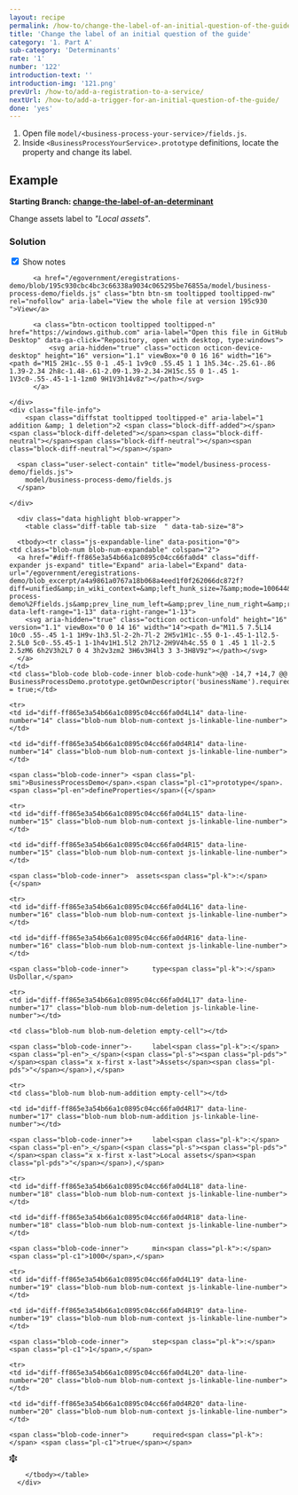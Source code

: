 ```yaml
---
layout: recipe
permalink: /how-to/change-the-label-of-an-initial-question-of-the-guide/
title: 'Change the label of an initial question of the guide'
category: '1. Part A'
sub-category: 'Determinants'
rate: '1'
number: '122'
introduction-text: ''
introduction-img: '121.png'
prevUrl: /how-to/add-a-registration-to-a-service/
nextUrl: /how-to/add-a-trigger-for-an-initial-question-of-the-guide/
done: 'yes'
---
```


1. Open file `model/<business-process-your-service>/fields.js`.
2. Inside `<BusinessProcessYourService>.prototype` definitions, locate the property and change its label.

## Example

**Starting Branch: [change-the-label-of-an-determinant](https://github.com/egovernment/eregistrations-demo/tree/change-the-label-of-an-determinant)**

Change assets label to *"Local assets"*.

### Solution
<div id="files" class="diff-view " onclick="window.open('https://github.com/egovernment/eregistrations-demo/compare/change-the-label-of-an-determinant...change-the-label-of-an-determinant-solution#files')">

<a name="diff-ff865e3a54b66a1c0895c04cc66fa0d4"></a>
<div id="diff-0" class="file js-details-container




             show-inline-notes
           ">
  <div class="file-header" data-path="model/business-process-demo/fields.js">
    <div class="file-actions">
        <span class="show-file-notes">
          <label>
            <input checked="checked" class="js-toggle-file-notes" type="checkbox">
            Show notes
          </label>
        </span>

          <a href="/egovernment/eregistrations-demo/blob/195c930cbc4bc3c66338a9034c065295be76855a/model/business-process-demo/fields.js" class="btn btn-sm tooltipped tooltipped-nw" rel="nofollow" aria-label="View the whole file at version 195c930 ">View</a>

          <a class="btn-octicon tooltipped tooltipped-n" href="https://windows.github.com" aria-label="Open this file in GitHub Desktop" data-ga-click="Repository, open with desktop, type:windows">
              <svg aria-hidden="true" class="octicon octicon-device-desktop" height="16" version="1.1" viewBox="0 0 16 16" width="16"><path d="M15 2H1c-.55 0-1 .45-1 1v9c0 .55.45 1 1 1h5.34c-.25.61-.86 1.39-2.34 2h8c-1.48-.61-2.09-1.39-2.34-2H15c.55 0 1-.45 1-1V3c0-.55-.45-1-1-1zm0 9H1V3h14v8z"></path></svg>
          </a>

    </div>
    <div class="file-info">
        <span class="diffstat tooltipped tooltipped-e" aria-label="1 addition &amp; 1 deletion">2 <span class="block-diff-added"></span><span class="block-diff-deleted"></span><span class="block-diff-neutral"></span><span class="block-diff-neutral"></span><span class="block-diff-neutral"></span></span>

      <span class="user-select-contain" title="model/business-process-demo/fields.js">
        model/business-process-demo/fields.js
      </span>

    </div>
  </div>

      <div class="data highlight blob-wrapper">
        <table class="diff-table tab-size  " data-tab-size="8">

      <tbody><tr class="js-expandable-line" data-position="0">
    <td class="blob-num blob-num-expandable" colspan="2">
      <a href="#diff-ff865e3a54b66a1c0895c04cc66fa0d4" class="diff-expander js-expand" title="Expand" aria-label="Expand" data-url="/egovernment/eregistrations-demo/blob_excerpt/a4a9861a0767a18b068a4eed1f0f262066dc872f?diff=unified&amp;in_wiki_context=&amp;left_hunk_size=7&amp;mode=100644&amp;next_line_num_left=14&amp;next_line_num_right=14&amp;path=model%2Fbusiness-process-demo%2Ffields.js&amp;prev_line_num_left=&amp;prev_line_num_right=&amp;right_hunk_size=7" data-left-range="1-13" data-right-range="1-13">
        <svg aria-hidden="true" class="octicon octicon-unfold" height="16" version="1.1" viewBox="0 0 14 16" width="14"><path d="M11.5 7.5L14 10c0 .55-.45 1-1 1H9v-1h3.5l-2-2h-7l-2 2H5v1H1c-.55 0-1-.45-1-1l2.5-2.5L0 5c0-.55.45-1 1-1h4v1H1.5l2 2h7l2-2H9V4h4c.55 0 1 .45 1 1l-2.5 2.5zM6 6h2V3h2L7 0 4 3h2v3zm2 3H6v3H4l3 3 3-3H8V9z"></path></svg>
      </a>
    </td>
    <td class="blob-code blob-code-inner blob-code-hunk">@@ -14,7 +14,7 @@ BusinessProcessDemo.prototype.getOwnDescriptor('businessName').required = true;</td>
  </tr>

    <tr>
    <td id="diff-ff865e3a54b66a1c0895c04cc66fa0d4L14" data-line-number="14" class="blob-num blob-num-context js-linkable-line-number"></td>

    <td id="diff-ff865e3a54b66a1c0895c04cc66fa0d4R14" data-line-number="14" class="blob-num blob-num-context js-linkable-line-number"></td>

  <td class="blob-code blob-code-context">

    <span class="blob-code-inner"> <span class="pl-smi">BusinessProcessDemo</span>.<span class="pl-c1">prototype</span>.<span class="pl-en">defineProperties</span>({</span>

  </td>
</tr>


    <tr>
    <td id="diff-ff865e3a54b66a1c0895c04cc66fa0d4L15" data-line-number="15" class="blob-num blob-num-context js-linkable-line-number"></td>

    <td id="diff-ff865e3a54b66a1c0895c04cc66fa0d4R15" data-line-number="15" class="blob-num blob-num-context js-linkable-line-number"></td>

  <td class="blob-code blob-code-context">

    <span class="blob-code-inner">  assets<span class="pl-k">:</span> {</span>

  </td>
</tr>


    <tr>
    <td id="diff-ff865e3a54b66a1c0895c04cc66fa0d4L16" data-line-number="16" class="blob-num blob-num-context js-linkable-line-number"></td>

    <td id="diff-ff865e3a54b66a1c0895c04cc66fa0d4R16" data-line-number="16" class="blob-num blob-num-context js-linkable-line-number"></td>

  <td class="blob-code blob-code-context">

    <span class="blob-code-inner">      type<span class="pl-k">:</span> UsDollar,</span>

  </td>
</tr>


    <tr>
    <td id="diff-ff865e3a54b66a1c0895c04cc66fa0d4L17" data-line-number="17" class="blob-num blob-num-deletion js-linkable-line-number"></td>

    <td class="blob-num blob-num-deletion empty-cell"></td>

  <td class="blob-code blob-code-deletion">

    <span class="blob-code-inner">-     label<span class="pl-k">:</span> <span class="pl-en">_</span>(<span class="pl-s"><span class="pl-pds">"</span><span class="x x-first x-last">Assets</span><span class="pl-pds">"</span></span>),</span>

  </td>
</tr>


    <tr>
    <td class="blob-num blob-num-addition empty-cell"></td>

    <td id="diff-ff865e3a54b66a1c0895c04cc66fa0d4R17" data-line-number="17" class="blob-num blob-num-addition js-linkable-line-number"></td>

  <td class="blob-code blob-code-addition">

    <span class="blob-code-inner">+     label<span class="pl-k">:</span> <span class="pl-en">_</span>(<span class="pl-s"><span class="pl-pds">"</span><span class="x x-first x-last">Local assets</span><span class="pl-pds">"</span></span>),</span>

  </td>
</tr>


    <tr>
    <td id="diff-ff865e3a54b66a1c0895c04cc66fa0d4L18" data-line-number="18" class="blob-num blob-num-context js-linkable-line-number"></td>

    <td id="diff-ff865e3a54b66a1c0895c04cc66fa0d4R18" data-line-number="18" class="blob-num blob-num-context js-linkable-line-number"></td>

  <td class="blob-code blob-code-context">

    <span class="blob-code-inner">      min<span class="pl-k">:</span> <span class="pl-c1">1000</span>,</span>

  </td>
</tr>


    <tr>
    <td id="diff-ff865e3a54b66a1c0895c04cc66fa0d4L19" data-line-number="19" class="blob-num blob-num-context js-linkable-line-number"></td>

    <td id="diff-ff865e3a54b66a1c0895c04cc66fa0d4R19" data-line-number="19" class="blob-num blob-num-context js-linkable-line-number"></td>

  <td class="blob-code blob-code-context">

    <span class="blob-code-inner">      step<span class="pl-k">:</span> <span class="pl-c1">1</span>,</span>

  </td>
</tr>


    <tr>
    <td id="diff-ff865e3a54b66a1c0895c04cc66fa0d4L20" data-line-number="20" class="blob-num blob-num-context js-linkable-line-number"></td>

    <td id="diff-ff865e3a54b66a1c0895c04cc66fa0d4R20" data-line-number="20" class="blob-num blob-num-context js-linkable-line-number"></td>

  <td class="blob-code blob-code-context">

    <span class="blob-code-inner">      required<span class="pl-k">:</span> <span class="pl-c1">true</span></span>

  </td>
</tr>


  <tr class="js-expandable-line">
   <td class="blob-num blob-num-expandable" colspan="2">
     <a href="#diff-ff865e3a54b66a1c0895c04cc66fa0d4" class="diff-expander js-expand" title="Expand" aria-label="Expand" data-url="/egovernment/eregistrations-demo/blob_excerpt/a4a9861a0767a18b068a4eed1f0f262066dc872f?diff=unified&amp;in_wiki_context=&amp;mode=100644&amp;path=model%2Fbusiness-process-demo%2Ffields.js&amp;prev_line_num_left=20&amp;prev_line_num_right=20" data-left-range="21-35" data-right-range="21-35">
       <svg aria-hidden="true" class="octicon octicon-unfold" height="16" version="1.1" viewBox="0 0 14 16" width="14"><path d="M11.5 7.5L14 10c0 .55-.45 1-1 1H9v-1h3.5l-2-2h-7l-2 2H5v1H1c-.55 0-1-.45-1-1l2.5-2.5L0 5c0-.55.45-1 1-1h4v1H1.5l2 2h7l2-2H9V4h4c.55 0 1 .45 1 1l-2.5 2.5zM6 6h2V3h2L7 0 4 3h2v3zm2 3H6v3H4l3 3 3-3H8V9z"></path></svg>
     </a>
   </td>
   <td class="blob-code blob-code-expandable"></td>
  </tr>

        </tbody></table>
      </div>
</div>

</div>
